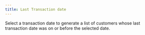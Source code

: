 ```yaml
---
title: Last Transaction date
---
```



Select a transaction date to generate a list of customers whose last  transaction date was on or before the selected date.
